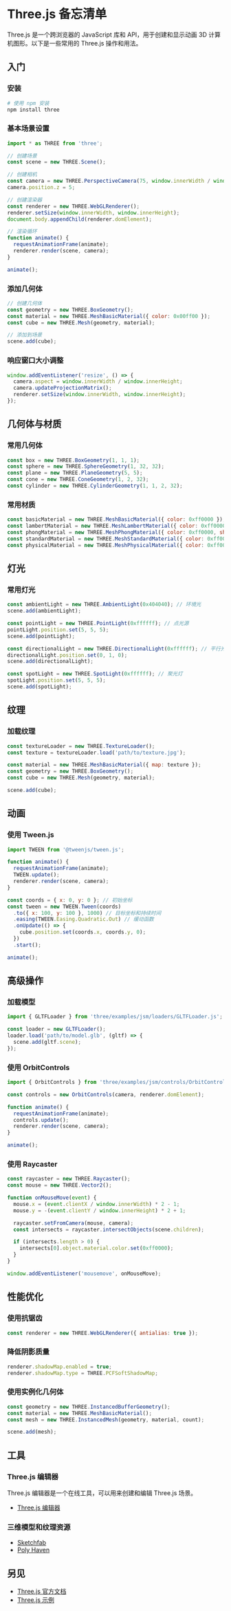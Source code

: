 Three.js 备忘清单
===

Three.js 是一个跨浏览器的 JavaScript 库和 API，用于创建和显示动画 3D 计算机图形。以下是一些常用的 Three.js 操作和用法。

入门
---

### 安装

```bash
# 使用 npm 安装
npm install three
```

### 基本场景设置

```javascript
import * as THREE from 'three';

// 创建场景
const scene = new THREE.Scene();

// 创建相机
const camera = new THREE.PerspectiveCamera(75, window.innerWidth / window.innerHeight, 0.1, 1000);
camera.position.z = 5;

// 创建渲染器
const renderer = new THREE.WebGLRenderer();
renderer.setSize(window.innerWidth, window.innerHeight);
document.body.appendChild(renderer.domElement);

// 渲染循环
function animate() {
  requestAnimationFrame(animate);
  renderer.render(scene, camera);
}

animate();
```

### 添加几何体

```javascript
// 创建几何体
const geometry = new THREE.BoxGeometry();
const material = new THREE.MeshBasicMaterial({ color: 0x00ff00 });
const cube = new THREE.Mesh(geometry, material);

// 添加到场景
scene.add(cube);
```

### 响应窗口大小调整

```javascript
window.addEventListener('resize', () => {
  camera.aspect = window.innerWidth / window.innerHeight;
  camera.updateProjectionMatrix();
  renderer.setSize(window.innerWidth, window.innerHeight);
});
```

几何体与材质
---

### 常用几何体

```javascript
const box = new THREE.BoxGeometry(1, 1, 1);
const sphere = new THREE.SphereGeometry(1, 32, 32);
const plane = new THREE.PlaneGeometry(5, 5);
const cone = new THREE.ConeGeometry(1, 2, 32);
const cylinder = new THREE.CylinderGeometry(1, 1, 2, 32);
```

### 常用材质

```javascript
const basicMaterial = new THREE.MeshBasicMaterial({ color: 0xff0000 });
const lambertMaterial = new THREE.MeshLambertMaterial({ color: 0xff0000 });
const phongMaterial = new THREE.MeshPhongMaterial({ color: 0xff0000, shininess: 100 });
const standardMaterial = new THREE.MeshStandardMaterial({ color: 0xff0000 });
const physicalMaterial = new THREE.MeshPhysicalMaterial({ color: 0xff0000, roughness: 0.5 });
```

灯光
---

### 常用灯光

```javascript
const ambientLight = new THREE.AmbientLight(0x404040); // 环境光
scene.add(ambientLight);

const pointLight = new THREE.PointLight(0xffffff); // 点光源
pointLight.position.set(5, 5, 5);
scene.add(pointLight);

const directionalLight = new THREE.DirectionalLight(0xffffff); // 平行光
directionalLight.position.set(0, 1, 0);
scene.add(directionalLight);

const spotLight = new THREE.SpotLight(0xffffff); // 聚光灯
spotLight.position.set(5, 5, 5);
scene.add(spotLight);
```

纹理
---

### 加载纹理

```javascript
const textureLoader = new THREE.TextureLoader();
const texture = textureLoader.load('path/to/texture.jpg');

const material = new THREE.MeshBasicMaterial({ map: texture });
const geometry = new THREE.BoxGeometry();
const cube = new THREE.Mesh(geometry, material);

scene.add(cube);
```

动画
---

### 使用 Tween.js

```javascript
import TWEEN from '@tweenjs/tween.js';

function animate() {
  requestAnimationFrame(animate);
  TWEEN.update();
  renderer.render(scene, camera);
}

const coords = { x: 0, y: 0 }; // 初始坐标
const tween = new TWEEN.Tween(coords)
  .to({ x: 100, y: 100 }, 1000) // 目标坐标和持续时间
  .easing(TWEEN.Easing.Quadratic.Out) // 缓动函数
  .onUpdate(() => {
    cube.position.set(coords.x, coords.y, 0);
  })
  .start();

animate();
```

高级操作
---

### 加载模型

```javascript
import { GLTFLoader } from 'three/examples/jsm/loaders/GLTFLoader.js';

const loader = new GLTFLoader();
loader.load('path/to/model.glb', (gltf) => {
  scene.add(gltf.scene);
});
```

### 使用 OrbitControls

```javascript
import { OrbitControls } from 'three/examples/jsm/controls/OrbitControls.js';

const controls = new OrbitControls(camera, renderer.domElement);

function animate() {
  requestAnimationFrame(animate);
  controls.update();
  renderer.render(scene, camera);
}

animate();
```

### 使用 Raycaster

```javascript
const raycaster = new THREE.Raycaster();
const mouse = new THREE.Vector2();

function onMouseMove(event) {
  mouse.x = (event.clientX / window.innerWidth) * 2 - 1;
  mouse.y = -(event.clientY / window.innerHeight) * 2 + 1;

  raycaster.setFromCamera(mouse, camera);
  const intersects = raycaster.intersectObjects(scene.children);

  if (intersects.length > 0) {
    intersects[0].object.material.color.set(0xff0000);
  }
}

window.addEventListener('mousemove', onMouseMove);
```

性能优化
---

### 使用抗锯齿

```javascript
const renderer = new THREE.WebGLRenderer({ antialias: true });
```

### 降低阴影质量

```javascript
renderer.shadowMap.enabled = true;
renderer.shadowMap.type = THREE.PCFSoftShadowMap;
```

### 使用实例化几何体

```javascript
const geometry = new THREE.InstancedBufferGeometry();
const material = new THREE.MeshBasicMaterial();
const mesh = new THREE.InstancedMesh(geometry, material, count);

scene.add(mesh);
```

工具
---

### Three.js 编辑器

Three.js 编辑器是一个在线工具，可以用来创建和编辑 Three.js 场景。

- [Three.js 编辑器](https://threejs.org/editor/)

### 三维模型和纹理资源

- [Sketchfab](https://sketchfab.com/)
- [Poly Haven](https://polyhaven.com/)

另见
---

- [Three.js 官方文档](https://threejs.org/docs/)
- [Three.js 示例](https://threejs.org/examples/)
